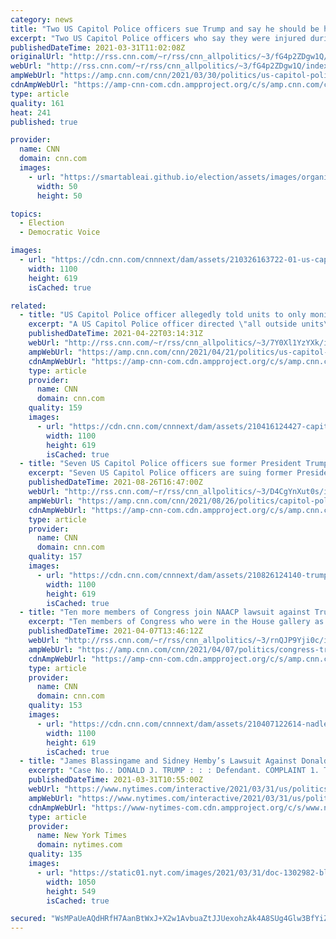 ```yaml
---
category: news
title: "Two US Capitol Police officers sue Trump and say he should be held responsible for January 6 attack"
excerpt: "Two US Capitol Police officers who say they were injured during the January 6 insurrection are suing former President Donald Trump for inciting the crowd.\n    \n"
publishedDateTime: 2021-03-31T11:02:08Z
originalUrl: "http://rss.cnn.com/~r/rss/cnn_allpolitics/~3/fG4p2ZDgw1Q/index.html"
webUrl: "http://rss.cnn.com/~r/rss/cnn_allpolitics/~3/fG4p2ZDgw1Q/index.html"
ampWebUrl: "https://amp.cnn.com/cnn/2021/03/30/politics/us-capitol-police-sue-trump/index.html"
cdnAmpWebUrl: "https://amp-cnn-com.cdn.ampproject.org/c/s/amp.cnn.com/cnn/2021/03/30/politics/us-capitol-police-sue-trump/index.html"
type: article
quality: 161
heat: 241
published: true

provider:
  name: CNN
  domain: cnn.com
  images:
    - url: "https://smartableai.github.io/election/assets/images/organizations/cnn.com-50x50.jpg"
      width: 50
      height: 50

topics:
  - Election
  - Democratic Voice

images:
  - url: "https://cdn.cnn.com/cnnnext/dam/assets/210326163722-01-us-capitol-riots-file-super-tease.jpg"
    width: 1100
    height: 619
    isCached: true

related:
  - title: "US Capitol Police officer allegedly told units to only monitor for 'anti-Trump' protesters on January 6"
    excerpt: "A US Capitol Police officer directed \"all outside units\" on the morning of January 6 to only monitor for anti-Trump agitators \"who want to start a fight,\" not any \"pro-Trump in the crowd,\" according to the findings of a newly revealed internal investigation.\n    \n"
    publishedDateTime: 2021-04-22T03:14:31Z
    webUrl: "http://rss.cnn.com/~r/rss/cnn_allpolitics/~3/7Y0Xl1YzYXk/index.html"
    ampWebUrl: "https://amp.cnn.com/cnn/2021/04/21/politics/us-capitol-police-officer-investigation-radio-broadcast-lofgren/index.html"
    cdnAmpWebUrl: "https://amp-cnn-com.cdn.ampproject.org/c/s/amp.cnn.com/cnn/2021/04/21/politics/us-capitol-police-officer-investigation-radio-broadcast-lofgren/index.html"
    type: article
    provider:
      name: CNN
      domain: cnn.com
    quality: 159
    images:
      - url: "https://cdn.cnn.com/cnnnext/dam/assets/210416124427-capitol-riot-file-0106-super-tease.jpg"
        width: 1100
        height: 619
        isCached: true
  - title: "Seven US Capitol Police officers sue former President Trump, Stop the Steal organizers over January 6 riot"
    excerpt: "Seven US Capitol Police officers are suing former President Donald Trump, Stop the Steal rally organizers and members of far-right extremist groups, accusing them of spreading lies, using White supremacist sentiments to attempt to overthrow the 2020 election, and ultimately bearing responsibility for"
    publishedDateTime: 2021-08-26T16:47:00Z
    webUrl: "http://rss.cnn.com/~r/rss/cnn_allpolitics/~3/D4CgYnXut0s/index.html"
    ampWebUrl: "https://amp.cnn.com/cnn/2021/08/26/politics/capitol-police-officers-sue-donald-trump-rally-organizers/index.html"
    cdnAmpWebUrl: "https://amp-cnn-com.cdn.ampproject.org/c/s/amp.cnn.com/cnn/2021/08/26/politics/capitol-police-officers-sue-donald-trump-rally-organizers/index.html"
    type: article
    provider:
      name: CNN
      domain: cnn.com
    quality: 157
    images:
      - url: "https://cdn.cnn.com/cnnnext/dam/assets/210826124140-trump-0106-super-tease.jpg"
        width: 1100
        height: 619
        isCached: true
  - title: "Ten more members of Congress join NAACP lawsuit against Trump and Giuliani for conspiring to incite US Capitol riot"
    excerpt: "Ten members of Congress who were in the House gallery as rioters breached the Capitol on January 6 are adding their names to the lawsuit first filed in February against former President Donald Trump and his former personal attorney Rudy Giuliani.\n    \n"
    publishedDateTime: 2021-04-07T13:46:12Z
    webUrl: "http://rss.cnn.com/~r/rss/cnn_allpolitics/~3/rnQJP9Yji0c/index.html"
    ampWebUrl: "https://amp.cnn.com/cnn/2021/04/07/politics/congress-trump-naacp-january-6/index.html"
    cdnAmpWebUrl: "https://amp-cnn-com.cdn.ampproject.org/c/s/amp.cnn.com/cnn/2021/04/07/politics/congress-trump-naacp-january-6/index.html"
    type: article
    provider:
      name: CNN
      domain: cnn.com
    quality: 153
    images:
      - url: "https://cdn.cnn.com/cnnnext/dam/assets/210407122614-nadler-waters-trump-split-super-tease.jpg"
        width: 1100
        height: 619
        isCached: true
  - title: "James Blassingame and Sidney Hemby’s Lawsuit Against Donald Trump"
    excerpt: "Case No.: DONALD J. TRUMP : : : Defendant. COMPLAINT 1. This is a complaint for damages by U.S. Capitol Police officers for physical and emotional injuries caused by the defendant Donald Trump's wrongful conduct inciting a riot on January 6, 2021 ..."
    publishedDateTime: 2021-03-31T10:55:00Z
    webUrl: "https://www.nytimes.com/interactive/2021/03/31/us/politics/blassingame-hemby-20210330-complaint-redacted.html"
    ampWebUrl: "https://www.nytimes.com/interactive/2021/03/31/us/politics/blassingame-hemby-20210330-complaint-redacted.amp.html"
    cdnAmpWebUrl: "https://www-nytimes-com.cdn.ampproject.org/c/s/www.nytimes.com/interactive/2021/03/31/us/politics/blassingame-hemby-20210330-complaint-redacted.amp.html"
    type: article
    provider:
      name: New York Times
      domain: nytimes.com
    quality: 135
    images:
      - url: "https://static01.nyt.com/images/2021/03/31/doc-1302982-blassingame-20210330-complaint-redacted1-promo/doc-1302982-blassingame-20210330-complaint-redacted1-promo-facebookJumbo.png"
        width: 1050
        height: 549
        isCached: true

secured: "WsMPaUeAQdHRfH7AanBtWxJ+X2w1AvbuaZtJJUexohzAk4A8SUg4Glw3BfYiZZIA9OAmL0uERGjOqx+itExNmXvehQ+6rZlRe1xF7EVp6tiKWuOU71dKGTj05W4XgpX6alt1j1grByGpbts1TRDiAElgtU/eIAjkJHBRDzY+u3mMKQ0pekuhA0gu0bzNfQfMDJ40gxQBt3sCNzUgts6CBsp/gJSSXo1E+F4XQMHF/dHWqmXAG6DykFoX0coan5xYSNeDe3MCwIJYmqxDk6iTyxK1xA4nvK2nCvQapqkNB8QByiq+VaKk4Z8qV68tbVrSXeWvmFUGQkdSfgrP0BAU/lblyH63aDBnTNR6v6uCC/Y=;9pex6lJM8ZFbA5dFC/nkgQ=="
---
```


